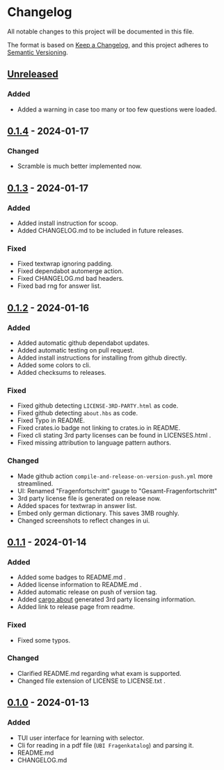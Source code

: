 # Changelog

All notable changes to this project will be documented in this file.

The format is based on [Keep a Changelog](https://keepachangelog.com/en/1.0.0/),
and this project adheres to [Semantic Versioning](https://semver.org/spec/v2.0.0.html).

## [Unreleased]

### Added

- Added a warning in case too many or too few questions were loaded.


## [0.1.4]  - 2024-01-17

### Changed

- Scramble is much better implemented now.

## [0.1.3]  - 2024-01-17

### Added

- Added install instruction for scoop.
- Added CHANGELOG.md to be included in future releases.

### Fixed

- Fixed textwrap ignoring padding.
- Fixed dependabot automerge action.
- Fixed CHANGELOG.md bad headers.
- Fixed bad rng for answer list.

## [0.1.2] - 2024-01-16

### Added

- Added automatic github dependabot updates.
- Added automatic testing on pull request.
- Added install instructions for installing from github directly.
- Added some colors to cli.
- Added checksums to releases.

### Fixed

- Fixed github detecting `LICENSE-3RD-PARTY.html` as code.
- Fixed github detecting `about.hbs` as code.
- Fixed Typo in README.
- Fixed crates.io badge not linking to crates.io in README.
- Fixed cli stating 3rd party licenses can be found in LICENSES.html .
- Fixed missing attribution to language pattern authors.

### Changed

- Made github action `compile-and-release-on-version-push.yml` more streamlined.
- UI: Renamed "Fragenfortschritt" gauge to "Gesamt-Fragenfortschritt"
- 3rd party license file is generated on release now.
- Added spaces for textwrap in answer list.
- Embed only german dictionary. This saves 3MB roughly.
- Changed screenshots to reflect changes in ui.


## [0.1.1] - 2024-01-14

### Added

- Added some badges to README.md .
- Added license information to README.md .
- Added automatic release on push of version tag.
- Added [cargo about] generated 3rd party licensing information.
- Added link to release page from readme.

### Fixed

- Fixed some typos.

### Changed

- Clarified README.md regarding what exam is supported.
- Changed file extension of LICENSE to LICENSE.txt .


## [0.1.0] - 2024-01-13

### Added

- TUI user interface for learning with selector.
- Cli for reading in a pdf file (`UBI Fragenkatalog`) and parsing it.
- README.md
- CHANGELOG.md


[cargo about]: https://github.com/EmbarkStudios/cargo-about

[Unreleased]: https://github.com/WyvernIXTL/ubilerntui/compare/v0.1.4...HEAD
[0.1.4]: https://github.com/WyvernIXTL/ubilerntui/compare/v0.1.3...v0.1.4
[0.1.3]: https://github.com/WyvernIXTL/ubilerntui/compare/v0.1.2...v0.1.3
[0.1.2]: https://github.com/WyvernIXTL/ubilerntui/compare/v0.1.1...v0.1.2
[0.1.1]: https://github.com/WyvernIXTL/ubilerntui/compare/v0.1.0...v0.1.1
[0.1.0]: https://github.com/WyvernIXTL/ubilerntui/releases/tag/v0.1.0